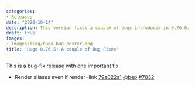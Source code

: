```yaml
---
categories:
- Releases
date: "2020-10-14"
description: This version fixes a couple of bugs introduced in 0.76.0.
draft: true
images:
- images/blog/hugo-bug-poster.png
title: 'Hugo 0.76.5: A couple of Bug Fixes'
---
```


	

This is a bug-fix release with one important fix.

* Render aliases even if render=link [79a022a1](https://github.com/gohugoio/hugo/commit/79a022a15c5f39b8ae87a94665f14bf1797b605c) [@bep](https://github.com/bep) [#7832](https://github.com/gohugoio/hugo/issues/7832)




